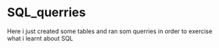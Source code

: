 # SQL_querries
Here i just created some tables and ran som querries in order to exercise what i learnt about SQL
